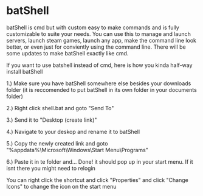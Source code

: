 # batShell

batShell is cmd but with custom easy to make commands and is fully customizable to suite your needs. You can use this to manage and launch servers, launch steam games, launch any app, make the command line look better, or even just for conviently using the command line. There will be some updates to make batShell exactly like cmd.

If you want to use batshell instead of cmd, here is how you kinda half-way install batShell

1.) Make sure you have batShell somewhere else besides your downloads folder (it is reccomended to put batShell in its own folder in your documents folder)

2.) Right click shell.bat and goto "Send To"

3.) Send it to "Desktop (create link)"

4.) Navigate to your deskop and rename it to batShell

5.) Copy the newly created link and goto "%appdata%\Microsoft\Windows\Start Menu\Programs"

6.) Paste it in te folder and... Done! it should pop up in your start menu. If it isnt there you might need to relogin

You can right click the shortcut and click "Properties" and click "Change Icons" to change the icon on the start menu
